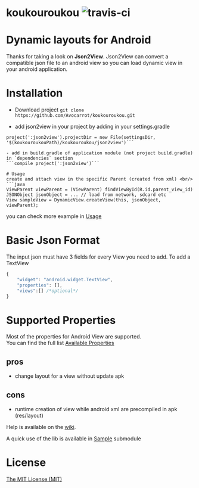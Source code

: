 koukouroukou  ![travis-ci](https://magnum.travis-ci.com/Avocarrot/koukouroukou.svg?token=JZNsn6pty78ndT1Z2naj&branch=master)
============

# Dynamic layouts for Android

Thanks for taking a look on **Json2View**.
Json2View can convert a compatible json file to an android view so you can load dynamic view in your android application.

# Installation
- Download project
```git clone https://github.com/Avocarrot/koukouroukou.git```

- add json2view in your project by adding in your settings.gradle
```include ':json2view'
project(':json2view').projectDir = new File(settingsDir, '$(koukouroukouPath)/koukouroukou/json2view')```

- add in build.gradle of application module (not project build.gradle) in `dependencies` section
```compile project(':json2view')```

# Usage
create and attach view in the specific Parent (created from xml) <br/>
```java
ViewParent viewParent = (ViewParent) findViewById(R.id.parent_view_id)
JSONObject jsonObject = ... // load from network, sdcard etc
View sampleView = DynamicView.createView(this, jsonObject, viewParent);
```

you can check more example in [Usage](https://github.com/Avocarrot/koukouroukou/wiki/Usage)

# Basic Json Format
The input json must have 3 fields for every View you need to add. To add a TextView
```javascript
{
    "widget": "android.widget.TextView",
	"properties": [],
	"views":[] /*optional*/
}
```

# Supported Properties
Most of the properties for Android View are supported. <br/>
You can find the full list [Available Properties](https://github.com/Avocarrot/koukouroukou/wiki/Available-Properties)


## pros
* change layout for a view without update apk

## cons
* runtime creation of view while android xml are precompiled in apk (res/layout)

Help is available on the [wiki](https://github.com/Avocarrot/koukouroukou/wiki).

A quick use of the lib is available in [Sample](https://github.com/Avocarrot/koukouroukou/tree/master/sample) submodule

# License
[The MIT License (MIT)](https://github.com/Avocarrot/koukouroukou/blob/master/LICENSE)